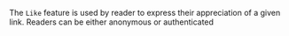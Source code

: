 The `Like` feature is used by reader to express their appreciation of a given link. Readers can be either anonymous or authenticated

<div hidden>
```
@startuml model
class Link {
  String url
}


class Like {
  Date likeDateTime
}

class Reader {
}

Link -> "*" Like
Like "*" -> Reader
@enduml
```
</div>

![](model.svg)
